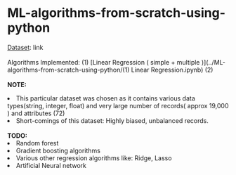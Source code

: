 # ML-algorithms-from-scratch-using-python
<ins>Dataset</ins>: <href>link</href>
<br><br>
Algorithms Implemented:
(1) [Linear Regression ( simple + multiple )](../ML-algorithms-from-scratch-using-python/(1) Linear Regression.ipynb)
(2) 
<br><br>
<b>NOTE: </b>

<li> This particular dataset was chosen as it contains various data types(string, integer, float) and very large number of records( approx 19,000 ) and attributes (72)</li>
<li> Short-comings of this dataset: Highly biased, unbalanced records.</li>
<br>
<b>TODO: </b>

<li> Random forest</li>
<li> Gradient boosting algorithms</li>
<li> Various other regression algorithms like: Ridge, Lasso</li>
<li> Artificial Neural network</li>
